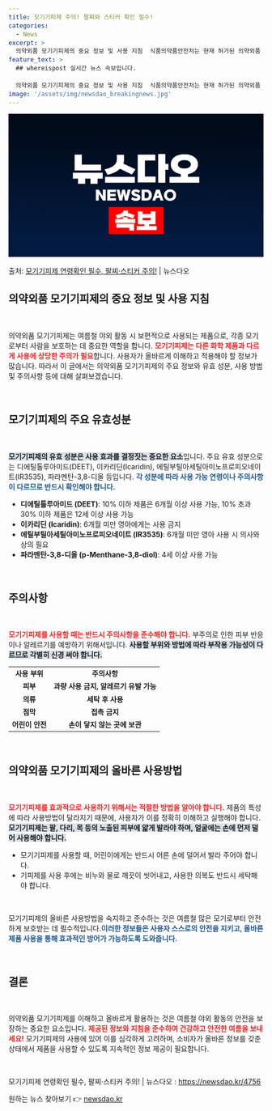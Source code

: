 ```yaml
---
title: 모기기피제 주의! 팔찌와 스티커 확인 필수!
categories:
  - News
excerpt: >
  의약외품 모기기피제의 중요 정보 및 사용 지침  식품의약품안전처는 현재 허가된 의약외품 모기기피제 중 팔찌형…
feature_text: >
  ## whereispost 실시간 뉴스 속보입니다.

  의약외품 모기기피제의 중요 정보 및 사용 지침  식품의약품안전처는 현재 허가된 의약외품 모기기피제 중 팔찌형…
image: '/assets/img/newsdao_breakingnews.jpg'
---
```


![뉴스다오 속보](/assets/img/newsdao_breakingnews.jpg)

<p>출처: <a href="https://newsdao.kr/4756" rel="dofollow">모기기피제 연령확인 필수, 팔찌·스티커 주의!</a> | 뉴스다오</p>

<h2 data-ke-size="size26">의약외품 모기기피제의 중요 정보 및 사용 지침</h2>

<p data-ke-size="size16">&nbsp;</p>

의약외품 모기기피제는 여름철 야외 활동 시 보편적으로 사용되는 제품으로, 각종 모기로부터 사람을 보호하는 데 중요한 역할을 합니다. <b><span style="color: #ee2323;">모기기피제는 다른 화학 제품과 다르게 사용에 상당한 주의가 필요</span></b>합니다. 사용자가 올바르게 이해하고 적용해야 할 정보가 많습니다. 따라서 이 글에서는 의약외품 모기기피제의 주요 정보와 유효 성분, 사용 방법 및 주의사항 등에 대해 살펴보겠습니다.

<p data-ke-size="size16">&nbsp;</p>

<h2 data-ke-size="size26">모기기피제의 주요 유효성분</h2>

<p data-ke-size="size16">&nbsp;</p>

<b><span style="background-color: #21538527;">모기기피제의 유효 성분은 사용 효과를 결정짓는 중요한 요소</span></b>입니다. 주요 유효 성분으로는 디에틸톨루아미드(DEET), 이카리딘(Icaridin), 에틸부틸아세틸아미노프로피오네이트(IR3535), 파라멘탄-3,8-디올 등입니다. <b><span style="color: #1a5490;">각 성분에 따라 사용 가능 연령이나 주의사항이 다르므로 반드시 확인해야 합니다.</span></b>

<ul>
    <li><b>디에틸톨루아미드 (DEET)</b>: 10% 이하 제품은 6개월 이상 사용 가능, 10% 초과 30% 이하 제품은 12세 이상 사용 가능</li>
    <li><b>이카리딘 (Icaridin)</b>: 6개월 미만 영아에게는 사용 금지</li>
    <li><b>에틸부틸아세틸아미노프로피오네이트 (IR3535)</b>: 6개월 미만 영아 사용 시 의사와 상의 필요</li>
    <li><b>파라멘탄-3,8-디올 (p-Menthane-3,8-diol)</b>: 4세 이상 사용 가능</li>
</ul>

<p data-ke-size="size16">&nbsp;</p>

<h2 data-ke-size="size26">주의사항</h2>

<p data-ke-size="size16">&nbsp;</p>

<b><span style="color: #ee2323;">모기기피제를 사용할 때는 반드시 주의사항을 준수해야 합니다.</span></b> 부주의로 인한 피부 반응이나 알레르기를 예방하기 위해서입니다. <b><span style="background-color: #21538527;">사용할 부위와 방법에 따라 부작용 가능성이 다르므로 각별히 신경 써야 합니다.</span></b>

<table>
    <tr>
        <td style="text-align: center; height: 17px;"><b>사용 부위</b></td>
        <td style="text-align: center; height: 17px;"><b>주의사항</b></td>
    </tr>
    <tr>
        <td style="text-align: center; height: 17px;"><b>피부</b></td>
        <td style="text-align: center; height: 17px;"><b>과량 사용 금지, 알레르기 유발 가능</b></td>
    </tr>
    <tr>
        <td style="text-align: center; height: 17px;"><b>의류</b></td>
        <td style="text-align: center; height: 17px;"><b>세탁 후 사용</b></td>
    </tr>
    <tr>
        <td style="text-align: center; height: 17px;"><b>점막</b></td>
        <td style="text-align: center; height: 17px;"><b>접촉 금지</b></td>
    </tr>
    <tr>
        <td style="text-align: center; height: 17px;"><b>어린이 안전</b></td>
        <td style="text-align: center; height: 17px;"><b>손이 닿지 않는 곳에 보관</b></td>
    </tr>
</table>

<p data-ke-size="size16">&nbsp;</p>

<h2 data-ke-size="size26">의약외품 모기기피제의 올바른 사용방법</h2>

<p data-ke-size="size16">&nbsp;</p>

<b><span style="color: #ee2323;">모기기피제를 효과적으로 사용하기 위해서는 적절한 방법을 알아야 합니다.</span></b> 제품의 특성에 따라 사용방법이 달라지기 때문에, 사용자가 이를 정확히 이해하고 실행해야 합니다. <b><span style="background-color: #21538527;">모기기피제는 팔, 다리, 목 등의 노출된 피부에 얇게 발라야 하며, 얼굴에는 손에 먼저 덜어 사용해야 합니다.</span></b>

<ul>
    <li>모기기피제를 사용할 때, 어린이에게는 반드시 어른 손에 덜어서 발라 주어야 합니다.</li>
    <li>기피제를 사용 후에는 비누와 물로 깨끗이 씻어내고, 사용한 의복도 반드시 세탁해야 합니다.</li>
</ul>

<p data-ke-size="size16">&nbsp;</p>

모기기피제의 올바른 사용방법을 숙지하고 준수하는 것은 여름철 많은 모기로부터 안전하게 보호받는 데 필수적입니다.<b><span style="color: #1a5490;">이러한 정보들은 사용자 스스로의 안전을 지키고, 올바른 제품 사용을 통해 효과적인 방어가 가능하도록 도와줍니다.</span></b>

<p data-ke-size="size16">&nbsp;</p>

<h2 data-ke-size="size26">결론</h2>

<p data-ke-size="size16">&nbsp;</p>

의약외품 모기기피제를 이해하고 올바르게 활용하는 것은 여름철 야외 활동의 안전을 보장하는 중요한 요소입니다. <b><span style="color: #ee2323;">제공된 정보와 지침을 준수하여 건강하고 안전한 여름을 보내세요!</span></b> 모기기피제의 사용에 있어 이를 심각하게 고려하며, 소비자가 올바른 정보를 갖춘 상태에서 제품을 사용할 수 있도록 지속적인 정보 제공이 필요합니다.

<p data-ke-size="size16">&nbsp;</p>

모기기피제 연령확인 필수, 팔찌·스티커 주의! | 뉴스다오  : <a href="https://newsdao.kr/4756">https://newsdao.kr/4756</a> 

원하는 뉴스 찾아보기 👉 <a href="https://newsdao.kr" rel="dofollow">newsdao.kr</a>



